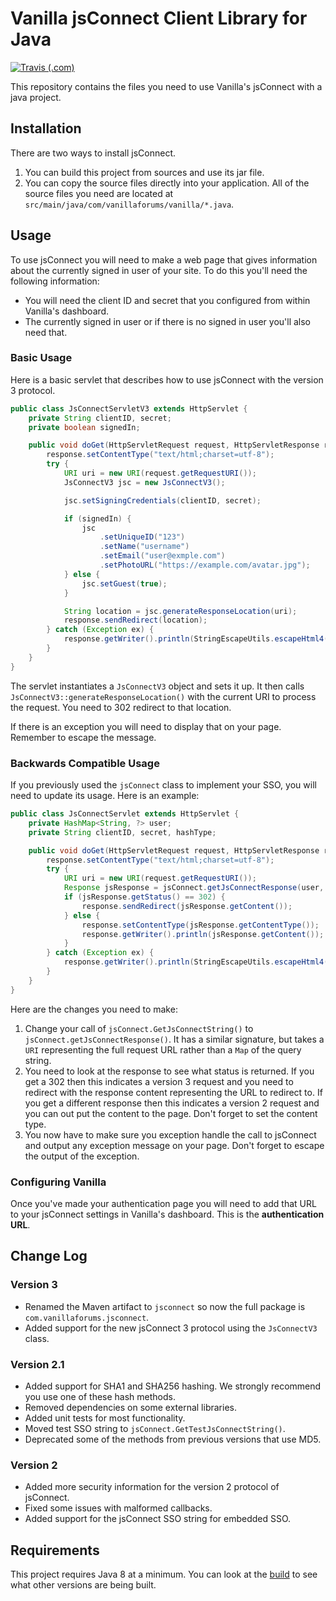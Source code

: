 # Vanilla jsConnect Client Library for Java

[![Travis (.com)](https://img.shields.io/travis/com/vanilla/jsConnectJava)](https://travis-ci.com/vanilla/jsConnectJava)

This repository contains the files you need to use Vanilla's jsConnect with a java project.

## Installation

There are two ways to install jsConnect.

1. You can build this project from sources and use its jar file.
2. You can copy the source files directly into your application. All of the source files you need are located at `src/main/java/com/vanillaforums/vanilla/*.java`.

## Usage

To use jsConnect you will need to make a web page that gives information about the currently signed in user of your site. To do this you'll need the following information:

- You will need the client ID and secret that you configured from within Vanilla's dashboard.
- The currently signed in user or if there is no signed in user you'll also need that.

### Basic Usage

Here is a basic servlet that describes how to use jsConnect with the version 3 protocol.

```java
public class JsConnectServletV3 extends HttpServlet {
    private String clientID, secret;
    private boolean signedIn;

    public void doGet(HttpServletRequest request, HttpServletResponse response) throws IOException {
        response.setContentType("text/html;charset=utf-8");
        try {
            URI uri = new URI(request.getRequestURI());
            JsConnectV3 jsc = new JsConnectV3();

            jsc.setSigningCredentials(clientID, secret);

            if (signedIn) {
                jsc
                    .setUniqueID("123")
                    .setName("username")
                    .setEmail("user@exmple.com")
                    .setPhotoURL("https://example.com/avatar.jpg");
            } else {
                jsc.setGuest(true);
            }

            String location = jsc.generateResponseLocation(uri);
            response.sendRedirect(location);
        } catch (Exception ex) {
            response.getWriter().println(StringEscapeUtils.escapeHtml4(ex.getMessage()));
        }
    }
}
```

The servlet instantiates a `JsConnectV3` object and sets it up. It then calls `JsConnectV3::generateResponseLocation()` with the current URI to process the request. You need to 302 redirect to that location.

If there is an exception you will need to display that on your page. Remember to escape the message.

### Backwards Compatible Usage

If you previously used the `jsConnect` class to implement your SSO, you will need to update its usage. Here is an example:

```java
public class JsConnectServlet extends HttpServlet {
    private HashMap<String, ?> user;
    private String clientID, secret, hashType;

    public void doGet(HttpServletRequest request, HttpServletResponse response) throws IOException {
        response.setContentType("text/html;charset=utf-8");
        try {
            URI uri = new URI(request.getRequestURI());
            Response jsResponse = jsConnect.getJsConnectResponse(user, uri, clientID, secret, hashType);
            if (jsResponse.getStatus() == 302) {
                response.sendRedirect(jsResponse.getContent());
            } else {
                response.setContentType(jsResponse.getContentType());
                response.getWriter().println(jsResponse.getContent());
            }
        } catch (Exception ex) {
            response.getWriter().println(StringEscapeUtils.escapeHtml4(ex.getMessage()));
        }
    }
}
```

Here are the changes you need to make:

1. Change your call of `jsConnect.GetJsConnectString()` to `jsConnect.getJsConnectResponse()`. It has a similar signature, but takes a `URI` representing the full request URL rather than a `Map` of the query string.
2. You need to look at the response to see what status is returned. If you get a 302 then this indicates a version 3 request and you need to redirect with the response content representing the URL to redirect to. If you get a different response then this indicates a version 2 request and you can out put the content to the page. Don't forget to set the content type.
3. You now have to make sure you exception handle the call to jsConnect and output any exception message on your page. Don't forget to escape the output of the exception. 

### Configuring Vanilla

Once you've made your authentication page you will need to add that URL to your jsConnect settings in Vanilla's dashboard. This is the **authentication URL**.

## Change Log

### Version 3

- Renamed the Maven artifact to `jsconnect` so now the full package is `com.vanillaforums.jsconnect`.
- Added support for the new jsConnect 3 protocol using the `JsConnectV3` class.

### Version 2.1

- Added support for SHA1 and SHA256 hashing. We strongly recommend you use one of these hash methods.
- Removed dependencies on some external libraries.
- Added unit tests for most functionality.
- Moved test SSO string to `jsConnect.GetTestJsConnectString()`.
- Deprecated some of the methods from previous versions that use MD5. 

### Version 2

- Added more security information for the version 2 protocol of jsConnect.
- Fixed some issues with malformed callbacks.
- Added support for the jsConnect SSO string for embedded SSO.
  
## Requirements

This project requires Java 8 at a minimum. You can look at the [build](https://travis-ci.com/vanilla/jsConnectJava) to see what other versions are being built.
